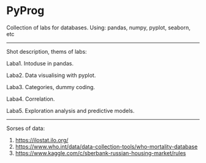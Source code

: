 # PyProg
Collection of labs for databases. 
Using: pandas, numpy, pyplot, seaborn, etc

-------

Shot description, thems of labs:

Laba1. Intoduse in pandas.

Laba2. Data visualising with pyplot.

Laba3. Categories, dummy coding.

Laba4. Correlation.

Laba5. Exploration analysis and predictive models.

-----

Sorses of data:
1. https://ilostat.ilo.org/
2. https://www.who.int/data/data-collection-tools/who-mortality-database
3. https://www.kaggle.com/c/sberbank-russian-housing-market/rules
